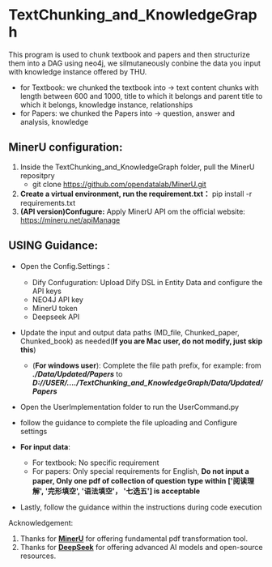 # TextChunking_and_KnowledgeGraph
This program is used to chunk textbook and papers and then structurize them into a DAG using neo4j, we silmutaneously conbine the data you input with knowledge instance offered by THU.
- for Textbook: we chunked the textbook into -> text content chunks with length between 600 and 1000, title to which it belongs and parent title to which it belongs, knowledge instance, relationships
- for Papers: we chunked the Papers into -> question, answer and analysis, knowledge

## MinerU configuration:
1. Inside the TextChunking_and_KnowledgeGraph folder, pull the MinerU repositpry
   - git clone https://github.com/opendatalab/MinerU.git
2. **Create a virtual environment, run the requirement.txt：** pip install -r requirements.txt
3. **(API version)Confugure:** Apply MinerU API om the official website: https://mineru.net/apiManage

## USING Guidance:
- Open the Config.Settings：
     - Dify Confuguration: Upload Dify DSL in Entity Data and configure the API keys
     - NEO4J API key
     - MinerU token
     - Deepseek API
- Update the input and output data paths (MD_file, Chunked_paper, Chunked_book) as needed(**If you are Mac user, do not modify, just skip this**)
  - (**For windows user**): Complete the file path prefix, for example: from ***./Data/Updated/Papers*** to ***D://USER/..../TextChunking_and_KnowledgeGraph/Data/Updated/Papers***
- Open the UserImplementation folder to run the UserCommand.py
- follow the guidance to complete the file uploading and Configure settings
- **For input data**:
     - For textbook: No specific requirement
     - For papers: Only special requirements for English, **Do not input a paper, Only one pdf of collection of question type within \['阅读理解', '完形填空', '语法填空'， '七选五'\] is acceptable**
 
- Lastly, follow the guidance within the instructions during code execution



Acknowledgement:
1. Thanks for **[MinerU](https://github.com/opendatalab/MinerU)** for offering fundamental pdf transformation tool.
2. Thanks for **[DeepSeek](https://github.com/deepseek-ai)** for offering advanced AI models and open-source resources.
